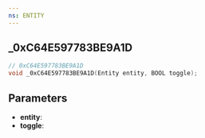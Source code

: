 ```yaml
---
ns: ENTITY
---
```

## _0xC64E597783BE9A1D

```c
// 0xC64E597783BE9A1D
void _0xC64E597783BE9A1D(Entity entity, BOOL toggle);
```

## Parameters
* **entity**:
* **toggle**:
